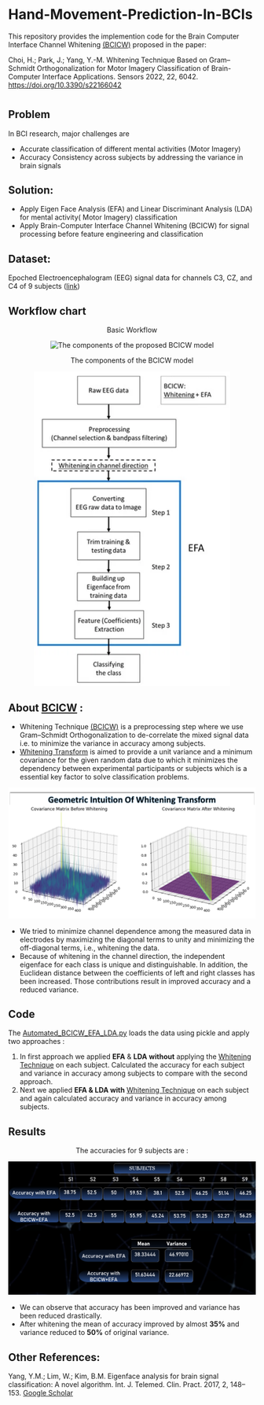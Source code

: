 # Hand-Movement-Prediction-In-BCIs

This repository provides the implemention code for the Brain Computer Interface Channel Whitening [(BCICW)](https://www.mdpi.com/1424-8220/22/16/6042) proposed in the paper:

Choi, H.; Park, J.; Yang, Y.-M. Whitening Technique Based on Gram–Schmidt Orthogonalization for Motor Imagery Classification of Brain-Computer Interface Applications. Sensors 2022, 22, 6042. https://doi.org/10.3390/s22166042

#

## Problem
In BCI research, major challenges are
- Accurate classification of different mental activities (Motor Imagery)
- Accuracy Consistency across subjects by addressing the variance in brain signals

## Solution:
- Apply Eigen Face Analysis (EFA) and Linear Discriminant Analysis (LDA) for mental activity( Motor Imagery) classification
- Apply Brain-Computer Interface Channel Whitening (BCICW) for signal processing before feature engineering and classification

## Dataset:
Epoched Electroencephalogram (EEG) signal data for channels C3, CZ, and C4 of 9 subjects ([link](https://www.kaggle.com/competitions/ucsd-neural-data-challenge))


## Workflow chart
<p align="center">
Basic Workflow
</p>
<p align="center">
<img src="https://nitinmadas.github.io/assets/img/projects/bci_project.png" alt="The components of the proposed BCICW model" width="400"/>
</p>

<p align="center">
The components of the BCICW model
</p>
<p align="center">
<img src="https://raw.githubusercontent.com/KJ-999/Controlling-Machines-with-Human-Brain/main/Assets/Workflow_BCI.webp?token=GHSAT0AAAAAACOLUMH7RMFHSR7Q5HDTYFDWZOSJHQA" alt="The components of the proposed BCICW model" width="400"/>
</p>


## About [BCICW](https://www.mdpi.com/1424-8220/22/16/6042) : 
* Whitening Technique [(BCICW)](https://www.mdpi.com/1424-8220/22/16/6042) is a preprocessing step where we use Gram–Schmidt Orthogonalization to de-correlate the mixed signal data i.e. to minimize the variance in accuracy among subjects. 
* [Whitening Transform](https://www.mdpi.com/1424-8220/22/16/6042) is aimed to provide a unit variance and a minimum covariance for the given random data due to which it minimizes the dependency between experimental participants or subjects which is a essential key factor to solve classification problems.

<p align="center">
<img src="https://github.com/KJ-999/Controlling-Machines-with-Human-Brain/blob/main/Assets/Whitening.png" alt="Covariance matrix for Whitening Transform" width="700"/>
</p>

* We tried to minimize channel dependence among the measured data in electrodes by maximizing the diagonal terms to unity and minimizing the off-diagonal terms, i.e., whitening the data.
* Because of whitening in the channel direction, the independent eigenface for each class is unique and distinguishable. In addition, the Euclidean distance between the coefficients of left and right classes has been increased. Those contributions result in improved accuracy and a reduced variance.

## Code
The [Automated_BCICW_EFA_LDA.py](https://github.com/nitinmadas/Hand-Movement-Prediction-In-BCIs/blob/main/Automated_BCICW_EFA_LDA.ipynb) loads the data using pickle and apply two approaches : 
1. In first approach we applied **EFA** & **LDA** **without** applying the [Whitening Technique](https://www.mdpi.com/1424-8220/22/16/6042) on each subject. Calculated the accuracy for each subject and variance in accuracy among subjects to compare with the second approach.
2. Next we applied **EFA & LDA with** [Whitening Technique](https://www.mdpi.com/1424-8220/22/16/6042) on each subject and again calculated accuracy and variance in accuracy among subjects.

## Results
<p align="center">
The accuracies for 9 subjects are : 
</p>
<p align="center">
<img src="https://github.com/KJ-999/Controlling-Machines-with-Human-Brain/blob/main/Assets/Accuracies.png" alt="The accuracies for 9 subjects are : " width="600"/>
</p>

* We can observe that accuracy has been improved and variance has been reduced drastically.
* After whitening the mean of accuracy improved by almost **35%** and variance reduced to **50%** of original variance.

## Other References: 
Yang, Y.M.; Lim, W.; Kim, B.M. Eigenface analysis for brain signal classification: A novel algorithm. Int. J. Telemed. Clin. Pract. 2017, 2, 148–153. [Google Scholar](https://scholar.google.com/scholar_lookup?title=Eigenface+analysis+for+brain+signal+classification:+A+novel+algorithm&author=Yang,+Y.M.&author=Lim,+W.&author=Kim,+B.M.&publication_year=2017&journal=Int.+J.+Telemed.+Clin.+Pract.&volume=2&pages=148%E2%80%93153&doi=10.1504/IJTMCP.2017.083887)


